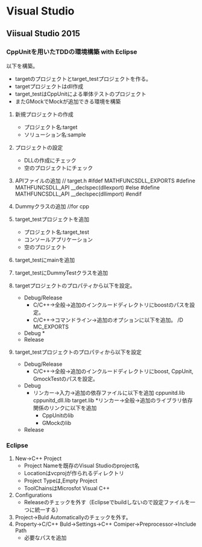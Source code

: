 # Visual Studio

## Viisual Studio 2015
### CppUnitを用いたTDDの環境構築 with Eclipse
以下を構築。
* targetのプロジェクトとtarget_testプロジェクトを作る。
* targetプロジェクトはdll作成
* target_testはCppUnitによる単体テストのプロジェクト
* またGMockでMockが追加できる環境を構築

1. 新規プロジェクトの作成
    * プロジェクト名:target
    * ソリューション名:sample
2. プロジェクトの設定
    * DLLの作成にチェック
    * 空のプロジェクトにチェック
3. APIファイルの追加
    // target.h
    #ifdef MATHFUNCSDLL_EXPORTS
    #define MATHFUNCSDLL_API __declspec(dllexport) 
    #else
    #define MATHFUNCSDLL_API __declspec(dllimport) 
    #endif
4. Dummyクラスの追加
    //for cpp
    
4. target_testプロジェクトを追加
    * プロジェクト名:target_test
    * コンソールアプリケーション
    * 空のプロジェクト
5. target_testにmainを追加
    
6. target_testにDummyTestクラスを追加

7. targetプロジェクトのプロパティから以下を設定。
    * Debug/Release
        * C/C++->全般->追加のインクルードディレクトリにboostのパスを設定。
        * C/C++->コマンドライン->追加のオプションに以下を追加。
        /D MC_EXPORTS
    * Debug
        * 
    * Release
8. target_testプロジェクトのプロパティから以下を設定
    * Debug/Release
        * C/C++->全般->追加のインクルードディレクトリにboost, CppUnit, GmockTestのパスを設定。
    * Debug
        * リンカー->入力->追加の依存ファイルに以下を追加
        cppunitd.lib
        cppunitd_dll.lib
        target.lib
        *リンカー->全般->追加のライブラリ依存関係のリンクに以下を追加
            * CppUnitのlib
            * GMockのlib
    * Release

### Eclipse
1. New->C++ Project
    * Project Nameを既存のVisual Studioのproject名
    * Locationはvcprojが作られるディレクトリ
    * Project Typeは,Empty Project
    * ToolChainsはMicrosfot Visual C++
2. Configurations
    * Releaseのチェックを外す（Eclipseでbuildしないので設定ファイルを一つに統一する）
3. Project->Buld Automaticallyのチェックを外す。
4. Property->C/C++ Buld->Settings->C++ Comiper->Preprocessor->Include Path
    * 必要なパスを追加




